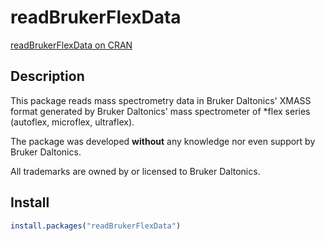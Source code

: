 # readBrukerFlexData

[readBrukerFlexData on CRAN](http://cran.r-project.org/web/packages/readBrukerFlexData/)

## Description

This package reads mass spectrometry data in Bruker Daltonics' XMASS format
generated by Bruker Daltonics' mass spectrometer of *flex series
(autoflex, microflex, ultraflex).

The package was developed __without__ any knowledge nor even support by
Bruker Daltonics.

All trademarks are owned by or licensed to Bruker Daltonics.

## Install

```R
install.packages("readBrukerFlexData")
```

